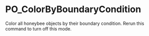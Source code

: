 # PO_ColorByBoundaryCondition

Color all honeybee objects by their boundary condition. Rerun this command to turn off this mode.

